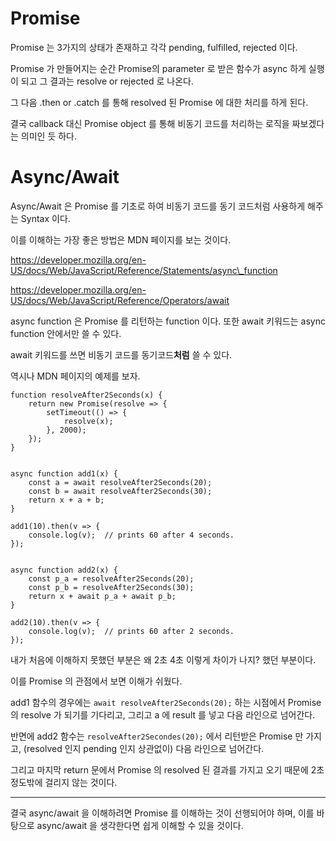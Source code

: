 # Promise

Promise 는 3가지의 상태가 존재하고 각각 pending, fulfilled, rejected 이다.

Promise 가 만들어지는 순간 Promise의 parameter 로 받은 함수가 async 하게 실행이 되고 그 결과는 resolve or rejected 로 나온다.

그 다음 .then or .catch 를 통해 resolved 된 Promise 에 대한 처리를 하게 된다.

결국 callback 대신 Promise object 를 통해 비동기 코드를 처리하는 로직을 짜보겠다는 의미인 듯 하다.

# Async/Await

Async/Await 은 Promise 를 기초로 하여 비동기 코드를 동기 코드처럼 사용하게 해주는 Syntax 이다.

이를 이해하는 가장 좋은 방법은 MDN 페이지를 보는 것이다.

https://developer.mozilla.org/en-US/docs/Web/JavaScript/Reference/Statements/async\_function

https://developer.mozilla.org/en-US/docs/Web/JavaScript/Reference/Operators/await

async function 은 Promise 를 리턴하는 function 이다. 또한 await 키워드는 async function 안에서만 쓸 수 있다.

await 키워드를 쓰면 비동기 코드를 동기코드**처럼** 쓸 수 있다.

역시나 MDN 페이지의 예제를 보자.

```
function resolveAfter2Seconds(x) {
    return new Promise(resolve => {
        setTimeout(() => {
            resolve(x);
        }, 2000);
    });
}


async function add1(x) {
    const a = await resolveAfter2Seconds(20);
    const b = await resolveAfter2Seconds(30);
    return x + a + b;
}

add1(10).then(v => {
    console.log(v);  // prints 60 after 4 seconds.
});


async function add2(x) {
    const p_a = resolveAfter2Seconds(20);
    const p_b = resolveAfter2Seconds(30);
    return x + await p_a + await p_b;
}

add2(10).then(v => {
    console.log(v);  // prints 60 after 2 seconds.
});
```

내가 처음에 이해하지 못했던 부분은 왜 2초 4초 이렇게 차이가 나지? 했던 부분이다.

이를 Promise 의 관점에서 보면 이해가 쉬웠다.

add1 함수의 경우에는 `await resolveAfter2Seconds(20);` 하는 시점에서 Promise의 resolve 가 되기를 기다리고, 그리고 a 에 result 를 넣고 다음 라인으로 넘어간다.

반면에 add2 함수는 `resolveAfter2Secondes(20);` 에서 리턴받은 Promise 만 가지고, (resolved 인지 pending 인지 상관없이) 다음 라인으로 넘어간다.

그리고 마지막 return 문에서 Promise 의 resolved 된 결과를 가지고 오기 때문에 2초 정도밖에 걸리지 않는 것이다.

---

결국 async/await 을 이해하려면 Promise 를 이해하는 것이 선행되어야 하며, 이를 바탕으로 async/await 을 생각한다면 쉽게 이해할 수 있을 것이다.


